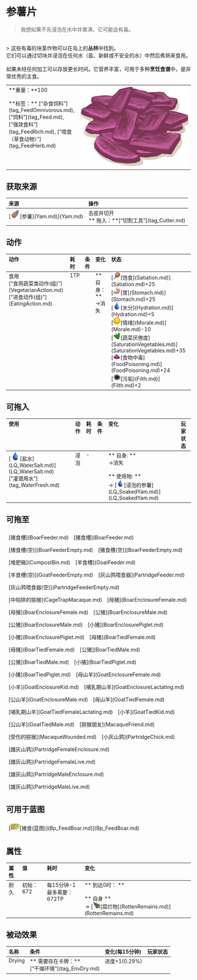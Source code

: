 # 参薯片  
> 我想如果不先浸泡在水中并煮沸，它可能会有毒。  
<br>  
> 这些有毒的块茎作物可以在岛上的<b>丛林</b>中找到。<br>它们可以通过切块并浸泡在任何水（盐、新鲜或不安全的水）中然后煮熟来食用。<br><br>如果未经任何加工可以存放更长时间。它营养丰富，可用于多种<b>烹饪食谱</b>中，是非常优秀的主食。  
  
<table class="table table-bordered" data-toggle="table" ><tbody><tr ><td  style="width:80%;text-align:left;vertical-align:top;"  >**重量：**100<br><br>**标签：**	[“杂食饲料”](tag_FeedOmnivorous.md), [“饲料”](tag_Feed.md), [“强效食料”](tag_FeedRich.md), [“喂食（草食动物）”](tag_FeedHerb.md)</td><td  style="width:20%;text-align:left;vertical-align:top;"  ><div style="width:300px;display:inline-block;text-align:center"><img decoding="async" src="../wiki/Sprite/YamCut.png" href="a.md" style="max-width:300px;max-height:300px;"></div></td></tr></tbody></tbody></table>  
  
## 获取来源  
<table class="table table-bordered" data-toggle="table" ><thead><tr ><th  style="text-align:left;vertical-align:top;"  >来源</th><th  style="text-align:left;vertical-align:top;"  >操作</th></tr></thead><tr ><td  style="text-align:left;vertical-align:top;"  >[<div style="width:25px;display:inline-block;text-align:center"><img decoding="async" src="../wiki/Sprite/Yam.png" href="a.md" style="max-width:25px;max-height:25px;"></div>[参薯](Yam.md)](Yam.md)</td><td  style="text-align:left;vertical-align:top;"  >去皮并切开<br>** 拖入：**[“切割工具”](tag_Cutter.md)</td></tr></tbody></table>  
  
## 动作  
<table class="table table-bordered" data-toggle="table" ><thead><tr ><th  style="text-align:left;vertical-align:top;"  >动作</th><th  style="text-align:left;vertical-align:top;"  >耗时</th><th  style="text-align:left;vertical-align:top;"  data-sortable="true"  >条件</th><th  style="text-align:left;vertical-align:top;"  >变化</th><th  style="text-align:left;vertical-align:top;"  >状态</th></tr></thead><tr ><td  style="text-align:left;vertical-align:top;"  >食用<br>[“食用蔬菜类动作(组)”](VegetarianAction.md)<br>[“进食动作(组)”](EatingAction.md)</td><td  style="text-align:left;vertical-align:top;"  ><font data-toggle="tooltip" data-placement="top" title="15分">1TP</font></td><td  style="text-align:left;vertical-align:top;"  ></td><td  style="text-align:left;vertical-align:top;"  >** 自身：**<br>→消失</td><td  style="text-align:left;vertical-align:top;"  >[<div style="width:20px;display:inline-block;text-align:center"><img decoding="async" src="../wiki/Sprite/Hunger.png" href="a.md" style="max-width:20px;max-height:20px;"></div>[饱食](Satiation.md)](Satiation.md)+25<br>[<div style="width:20px;display:inline-block;text-align:center"><img decoding="async" src="../wiki/Sprite/Stomach.png" href="a.md" style="max-width:20px;max-height:20px;"></div>[胃](Stomach.md)](Stomach.md)+25<br>[<div style="width:20px;display:inline-block;text-align:center"><img decoding="async" src="../wiki/Sprite/Thirst.png" href="a.md" style="max-width:20px;max-height:20px;"></div>[水分](Hydration.md)](Hydration.md)+5<br>[<div style="width:20px;display:inline-block;text-align:center"><img decoding="async" src="../wiki/Sprite/Content.png" href="a.md" style="max-width:20px;max-height:20px;"></div>[情绪](Morale.md)](Morale.md)-10<br>[<div style="width:20px;display:inline-block;text-align:center"><img decoding="async" src="../wiki/Sprite/SaturationVegetables.png" href="a.md" style="max-width:20px;max-height:20px;"></div>[蔬菜<nobr>厌倦度</nobr>](SaturationVegetables.md)](SaturationVegetables.md)+35<br>[<div style="width:20px;display:inline-block;text-align:center"><img decoding="async" src="../wiki/Sprite/YamJam.png" href="a.md" style="max-width:20px;max-height:20px;"></div>[食物中毒](FoodPoisoning.md)](FoodPoisoning.md)+24<br>[<div style="width:20px;display:inline-block;text-align:center"><img decoding="async" src="../wiki/Sprite/Dirt3.png" href="a.md" style="max-width:20px;max-height:20px;"></div>[污垢](Filth.md)](Filth.md)+2</td></tr></tbody></table>  
  
## 可拖入  
<table class="table table-bordered" data-toggle="table" ><thead><tr ><th  style="text-align:left;vertical-align:top;"  >使用</th><th  style="text-align:left;vertical-align:top;"  >动作</th><th  style="text-align:left;vertical-align:top;"  data-sortable="true"  >耗时</th><th  style="text-align:left;vertical-align:top;"  data-sortable="true"  >条件</th><th  style="text-align:left;vertical-align:top;"  >变化</th><th  style="text-align:left;vertical-align:top;"  data-sortable="true"  >玩家状态</th></tr></thead><tr ><td  style="text-align:left;vertical-align:top;"  >[<div style="width:25px;display:inline-block;text-align:center"><img decoding="async" src="../wiki/Sprite/Thirst.png" href="a.md" style="max-width:25px;max-height:25px;"></div>[盐水](LQ_WaterSalt.md)](LQ_WaterSalt.md)<br>[“灌溉用水”](tag_WaterFresh.md)</td><td  style="text-align:left;vertical-align:top;"  >浸泡<br></td><td  style="text-align:left;vertical-align:top;"  >-</td><td  style="text-align:left;vertical-align:top;"  ></td><td  style="text-align:left;vertical-align:top;"  >** 自身: **<br>→消失<br><br>** 使用物: **<br>→ [<div style="width:20px;display:inline-block;text-align:center"><img decoding="async" src="../wiki/Sprite/Thirst.png" href="a.md" style="max-width:20px;max-height:20px;"></div>[浸泡的参薯](LQ_SoakedYam.md)](LQ_SoakedYam.md)</td><td  style="text-align:left;vertical-align:top;"  ></td></tr></tbody></table>  
  
## 可拖至  
<div style="display:table"><div style="display:inline-block;padding:7px;margin:7px;border-left:none;border-right:none;text-align:left;min-width:100px;min-height:0px;margin: auto;">[猪食槽](BoarFeeder.md)</div><div style="display:inline-block;padding:7px;margin:7px;border-left:none;border-right:none;text-align:left;min-width:100px;min-height:0px;margin: auto;">[猪食槽](BoarFeeder.md)</div><div style="display:inline-block;padding:7px;margin:7px;border-left:none;border-right:none;text-align:left;min-width:100px;min-height:0px;margin: auto;">[猪食槽(空)](BoarFeederEmpty.md)</div><div style="display:inline-block;padding:7px;margin:7px;border-left:none;border-right:none;text-align:left;min-width:100px;min-height:0px;margin: auto;">[猪食槽(空)](BoarFeederEmpty.md)</div><div style="display:inline-block;padding:7px;margin:7px;border-left:none;border-right:none;text-align:left;min-width:100px;min-height:0px;margin: auto;">[堆肥箱](CompostBin.md)</div><div style="display:inline-block;padding:7px;margin:7px;border-left:none;border-right:none;text-align:left;min-width:100px;min-height:0px;margin: auto;">[羊食槽](GoatFeeder.md)</div><div style="display:inline-block;padding:7px;margin:7px;border-left:none;border-right:none;text-align:left;min-width:100px;min-height:0px;margin: auto;">[羊食槽(空)](GoatFeederEmpty.md)</div><div style="display:inline-block;padding:7px;margin:7px;border-left:none;border-right:none;text-align:left;min-width:100px;min-height:0px;margin: auto;">[灰山鹑喂食器](PartridgeFeeder.md)</div><div style="display:inline-block;padding:7px;margin:7px;border-left:none;border-right:none;text-align:left;min-width:100px;min-height:0px;margin: auto;">[灰山鹑喂食器(空)](PartridgeFeederEmpty.md)</div><div style="display:inline-block;padding:7px;margin:7px;border-left:none;border-right:none;text-align:left;min-width:100px;min-height:0px;margin: auto;">[中陷阱的猕猴](CageTrapMacaque.md)</div><div style="display:inline-block;padding:7px;margin:7px;border-left:none;border-right:none;text-align:left;min-width:100px;min-height:0px;margin: auto;">[母猪](BoarEnclosureFemale.md)</div><div style="display:inline-block;padding:7px;margin:7px;border-left:none;border-right:none;text-align:left;min-width:100px;min-height:0px;margin: auto;">[母猪](BoarEnclosureFemale.md)</div><div style="display:inline-block;padding:7px;margin:7px;border-left:none;border-right:none;text-align:left;min-width:100px;min-height:0px;margin: auto;">[公猪](BoarEnclosureMale.md)</div><div style="display:inline-block;padding:7px;margin:7px;border-left:none;border-right:none;text-align:left;min-width:100px;min-height:0px;margin: auto;">[公猪](BoarEnclosureMale.md)</div><div style="display:inline-block;padding:7px;margin:7px;border-left:none;border-right:none;text-align:left;min-width:100px;min-height:0px;margin: auto;">[小猪](BoarEnclosurePiglet.md)</div><div style="display:inline-block;padding:7px;margin:7px;border-left:none;border-right:none;text-align:left;min-width:100px;min-height:0px;margin: auto;">[小猪](BoarEnclosurePiglet.md)</div><div style="display:inline-block;padding:7px;margin:7px;border-left:none;border-right:none;text-align:left;min-width:100px;min-height:0px;margin: auto;">[母猪](BoarTiedFemale.md)</div><div style="display:inline-block;padding:7px;margin:7px;border-left:none;border-right:none;text-align:left;min-width:100px;min-height:0px;margin: auto;">[母猪](BoarTiedFemale.md)</div><div style="display:inline-block;padding:7px;margin:7px;border-left:none;border-right:none;text-align:left;min-width:100px;min-height:0px;margin: auto;">[公猪](BoarTiedMale.md)</div><div style="display:inline-block;padding:7px;margin:7px;border-left:none;border-right:none;text-align:left;min-width:100px;min-height:0px;margin: auto;">[公猪](BoarTiedMale.md)</div><div style="display:inline-block;padding:7px;margin:7px;border-left:none;border-right:none;text-align:left;min-width:100px;min-height:0px;margin: auto;">[小猪](BoarTiedPiglet.md)</div><div style="display:inline-block;padding:7px;margin:7px;border-left:none;border-right:none;text-align:left;min-width:100px;min-height:0px;margin: auto;">[小猪](BoarTiedPiglet.md)</div><div style="display:inline-block;padding:7px;margin:7px;border-left:none;border-right:none;text-align:left;min-width:100px;min-height:0px;margin: auto;">[母山羊](GoatEnclosureFemale.md)</div><div style="display:inline-block;padding:7px;margin:7px;border-left:none;border-right:none;text-align:left;min-width:100px;min-height:0px;margin: auto;">[小羊](GoatEnclosureKid.md)</div><div style="display:inline-block;padding:7px;margin:7px;border-left:none;border-right:none;text-align:left;min-width:100px;min-height:0px;margin: auto;">[哺乳期山羊](GoatEnclosureLactating.md)</div><div style="display:inline-block;padding:7px;margin:7px;border-left:none;border-right:none;text-align:left;min-width:100px;min-height:0px;margin: auto;">[公山羊](GoatEnclosureMale.md)</div><div style="display:inline-block;padding:7px;margin:7px;border-left:none;border-right:none;text-align:left;min-width:100px;min-height:0px;margin: auto;">[母山羊](GoatTiedFemale.md)</div><div style="display:inline-block;padding:7px;margin:7px;border-left:none;border-right:none;text-align:left;min-width:100px;min-height:0px;margin: auto;">[哺乳期山羊](GoatTiedFemaleLactating.md)</div><div style="display:inline-block;padding:7px;margin:7px;border-left:none;border-right:none;text-align:left;min-width:100px;min-height:0px;margin: auto;">[小羊](GoatTiedKid.md)</div><div style="display:inline-block;padding:7px;margin:7px;border-left:none;border-right:none;text-align:left;min-width:100px;min-height:0px;margin: auto;">[公山羊](GoatTiedMale.md)</div><div style="display:inline-block;padding:7px;margin:7px;border-left:none;border-right:none;text-align:left;min-width:100px;min-height:0px;margin: auto;">[猕猴朋友](MacaqueFriend.md)</div><div style="display:inline-block;padding:7px;margin:7px;border-left:none;border-right:none;text-align:left;min-width:100px;min-height:0px;margin: auto;">[受伤的猕猴](MacaqueWounded.md)</div><div style="display:inline-block;padding:7px;margin:7px;border-left:none;border-right:none;text-align:left;min-width:100px;min-height:0px;margin: auto;">[小灰山鹑](PartridgeChick.md)</div><div style="display:inline-block;padding:7px;margin:7px;border-left:none;border-right:none;text-align:left;min-width:100px;min-height:0px;margin: auto;">[雌灰山鹑](PartridgeFemaleEnclosure.md)</div><div style="display:inline-block;padding:7px;margin:7px;border-left:none;border-right:none;text-align:left;min-width:100px;min-height:0px;margin: auto;">[雌灰山鹑](PartridgeFemaleLive.md)</div><div style="display:inline-block;padding:7px;margin:7px;border-left:none;border-right:none;text-align:left;min-width:100px;min-height:0px;margin: auto;">[雄灰山鹑](PartridgeMaleEnclosure.md)</div><div style="display:inline-block;padding:7px;margin:7px;border-left:none;border-right:none;text-align:left;min-width:100px;min-height:0px;margin: auto;">[雄灰山鹑](PartridgeMaleLive.md)</div></div>  
  
## 可用于蓝图  
<div style="display:table"><div style="display:inline-block;padding:7px;margin:7px;border-left:none;border-right:none;text-align:left;min-width:100px;min-height:0px;margin: auto;">[<div style="width:25px;display:inline-block;text-align:center"><img decoding="async" src="../wiki/Sprite/GoatFeed.png" href="a.md" style="max-width:25px;max-height:25px;"></div>[猪食(蓝图)](Bp_FeedBoar.md)](Bp_FeedBoar.md)</div></div>  
  
  
## 属性   
<table class="table table-bordered" data-toggle="table" ><thead><tr ><th  style="text-align:left;vertical-align:top;"  >属性</th><th  style="text-align:left;vertical-align:top;"  >值</th><th  style="text-align:left;vertical-align:top;"  >耗时</th><th  style="text-align:left;vertical-align:top;"  >变化</th></tr></thead><tr ><td  style="text-align:left;vertical-align:top;"  >耐久</td><td  style="text-align:left;vertical-align:top;"  >初始：672</td><td  style="text-align:left;vertical-align:top;"  >每15分钟-1<br>最多需要：<font data-toggle="tooltip" data-placement="top" title="7天">672TP</font></td><td  style="text-align:left;vertical-align:top;"  >** 到达0时： **<br><br>** 自身 **<br>→ [<div style="width:20px;display:inline-block;text-align:center"><img decoding="async" src="../wiki/Sprite/RottenRemains.png" href="a.md" style="max-width:20px;max-height:20px;"></div>[腐烂物](RottenRemains.md)](RottenRemains.md)</td></tr></tbody></table>  
  
## 被动效果  
<table class="table table-bordered" data-toggle="table" ><thead><tr ><th  style="text-align:left;vertical-align:top;"  >名称</th><th  style="text-align:left;vertical-align:top;"  >条件</th><th  style="text-align:left;vertical-align:top;"  >变化(每15分钟)</th><th  style="text-align:left;vertical-align:top;"  data-sortable="true"  >玩家状态</th></tr></thead><tr ><td  style="text-align:left;vertical-align:top;"  >Drying</td><td  style="text-align:left;vertical-align:top;"  >** 需要存在卡牌：**<br>[“干燥环境”](tag_EnvDry.md)</td><td  style="text-align:left;vertical-align:top;"  >进度+1(0.29%)</td><td  style="text-align:left;vertical-align:top;"  ></td></tr></tbody></table>  
  


<script>document.title="参薯片 - 卡牌生存百科 Card Survival Wiki";</script>